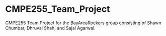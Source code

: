 # CMPE255_Team_Project
CMPE255 Team Project for the BayAreaRockers group consisting of Shawn Chumbar, Dhruval Shah, and Sajal Agarwal.
